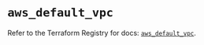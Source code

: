 # `aws_default_vpc`

Refer to the Terraform Registry for docs: [`aws_default_vpc`](https://registry.terraform.io/providers/hashicorp/aws/6.0.0/docs/resources/default_vpc).
